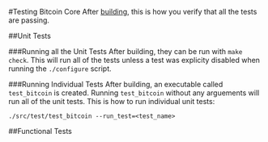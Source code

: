 #Testing Bitcoin Core
After [building](building-bitcoin-core.md), this is how you verify that all the tests are passing.

##Unit Tests

###Running all the Unit Tests
After building, they can be run with `make check`. This will run all of the tests unless a test was explicity disabled when running the `./configure` script.

###Running Individual Tests
After building, an executable called `test_bitcoin` is created. Running `test_bitcoin` without any arguements will run all of the unit tests. This is how to run individual unit tests:
```shell
./src/test/test_bitcoin --run_test=<test_name>
```

##Functional Tests
